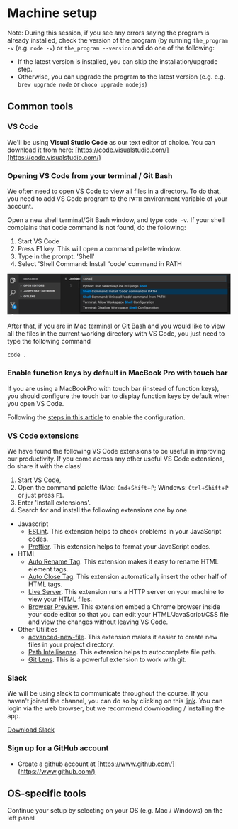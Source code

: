 # Machine setup

Note: During this session, if you see any errors saying the program is already installed, check the version of the program \(by running `the_program -v` \(e.g. `node -v`\) or `the_program --version` and do one of the following:

* If the latest version is installed, you can skip the installation/upgrade step.
* Otherwise, you can upgrade the program to the latest version \(e.g. e.g. `brew upgrade node` or `choco upgrade nodejs`\)

## Common tools

### VS Code

We'll be using **Visual Studio Code** as our text editor of choice. You can download it from here: [https://code.visualstudio.com/](https://code.visualstudio.com/)

### Opening VS Code from your terminal / Git Bash

We often need to open VS Code to view all files in a directory. To do that, you need to add VS Code program to the `PATH` environment variable of your account.

Open a new shell terminal/Git Bash window, and type `code -v`. If your shell complains that code command is not found, do the following: 

1. Start VS Code 
2. Press F1 key. This will open a command palette window.
3. Type in the prompt: 'Shell' 
4. Select 'Shell Command: Install 'code' command in PATH 

![add vs code to path](../.gitbook/assets/add_vscode_to_path.png)

After that, if you are in Mac terminal or Git Bash and you would like to view all the files in the current working directory with VS Code, you just need to type the following command 

```shell
code .
```

### Enable function keys by default in MacBook Pro with touch bar

If you are using a MacBookPro with touch bar (instead of function keys), you should configure the touch bar to display function keys by default when you open VS Code.

Following the [steps in this article](https://johnpapa.net/fntouchbar/) to enable the configuration.

### VS Code extensions

We have found the following VS Code extensions to be useful in improving our productivity. If you come across any other useful VS Code extensions, do share it with the class!

1. Start VS Code, 
2. Open the command palette \(Mac: `Cmd`+`Shift`+`P`; Windows: `Ctrl`+`Shift`+`P` or just press `F1`. 
3. Enter 'Install extensions'. 
4. Search for and install the following extensions one by one

* Javascript
  * [ESLint](https://marketplace.visualstudio.com/items?itemName=dbaeumer.vscode-eslint). This extension helps to check problems in your JavaScript codes.
  * [Prettier](https://marketplace.visualstudio.com/items?itemName=esbenp.prettier-vscode). This extension helps to format your JavaScript codes.
* HTML
  * [Auto Rename Tag](https://marketplace.visualstudio.com/items?itemName=formulahendry.auto-rename-tag). This extension makes it easy to rename HTML element tags.
  * [Auto Close Tag](https://marketplace.visualstudio.com/items?itemName=formulahendry.auto-close-tag). This extension automatically insert the other half of HTML tags.
  * [Live Server](https://marketplace.visualstudio.com/items?itemName=ritwickdey.LiveServer). This extension runs a HTTP server on your machine to view your HTML files.
  * [Browser Preview](https://marketplace.visualstudio.com/items?itemName=auchenberg.vscode-browser-preview). This extension embed a Chrome browser inside your code editor so that you can edit your HTML/JavaScript/CSS file and view the changes without leaving VS Code.
* Other Utilities
  * [advanced-new-file](https://marketplace.visualstudio.com/items?itemName=patbenatar.advanced-new-file). This extension makes it easier to create new files in your project directory.
  * [Path Intellisense](https://marketplace.visualstudio.com/items?itemName=christian-kohler.path-intellisense). This extension helps to autocomplete file path.
  * [Git Lens](https://marketplace.visualstudio.com/items?itemName=eamodio.gitlens). This is a powerful extension to work with git.

### Slack

We will be using slack to communicate throughout the course. If you haven't joined the channel, you can do so by clicking on this [link](https://join.slack.com/t/jumpstart-2/shared_invite/enQtMzYzODcwODMxNjA0LTkzOTA1M2UyNTRlNDZiNjdhY2I2OTk3NTU2NDI4YWM0NWJiZjYyMDUwMjEwYTg0YzNkZTRlYWE0NWU5ODE1YzA). You can login via the web browser, but we recommend downloading / installing the app.

[Download Slack](https://slack.com/downloads)

### Sign up for a GitHub  account

* Create a github account at [https://www.github.com/](https://www.github.com/)

## OS-specific tools

Continue your setup by selecting on your OS \(e.g. Mac / Windows\) on the left panel

